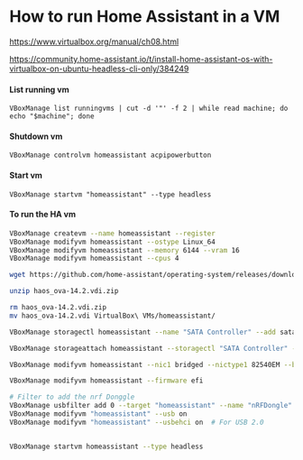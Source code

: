 # How to run Home Assistant in a VM

https://www.virtualbox.org/manual/ch08.html

https://community.home-assistant.io/t/install-home-assistant-os-with-virtualbox-on-ubuntu-headless-cli-only/384249


#### List running vm
```
VBoxManage list runningvms | cut -d '"' -f 2 | while read machine; do    echo "$machine"; done
```

#### Shutdown vm
```
VBoxManage controlvm homeassistant acpipowerbutton
```
#### Start vm
```
VBoxManage startvm "homeassistant" --type headless
```

#### To run the HA vm
```bash
VBoxManage createvm --name homeassistant --register
VBoxManage modifyvm homeassistant --ostype Linux_64
VBoxManage modifyvm homeassistant --memory 6144 --vram 16
VBoxManage modifyvm homeassistant --cpus 4

wget https://github.com/home-assistant/operating-system/releases/download/14.2/haos_ova-14.2.vdi.zip

unzip haos_ova-14.2.vdi.zip

rm haos_ova-14.2.vdi.zip
mv haos_ova-14.2.vdi VirtualBox\ VMs/homeassistant/

VBoxManage storagectl homeassistant --name "SATA Controller" --add sata --controller IntelAHCI

VBoxManage storageattach homeassistant --storagectl "SATA Controller" --port 0 --device 0 --type hdd --medium ~/VirtualBox\ VMs/homeassistant/haos_ova-14.2.vdi

VBoxManage modifyvm homeassistant --nic1 bridged --nictype1 82540EM --bridgeadapter1 eno1

VBoxManage modifyvm homeassistant --firmware efi

# Filter to add the nrf Donggle
VBoxManage usbfilter add 0 --target "homeassistant" --name "nRFDongle" --vendorid 0x1915 --productid 0xcafe
VBoxManage modifyvm "homeassistant" --usb on
VBoxManage modifyvm "homeassistant" --usbehci on  # For USB 2.0


VBoxManage startvm homeassistant --type headless

```
